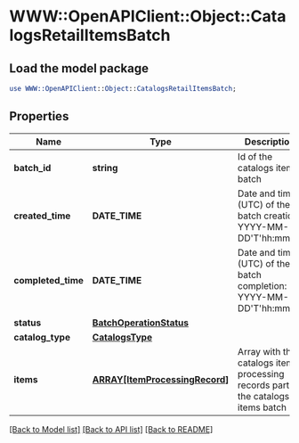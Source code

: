 # WWW::OpenAPIClient::Object::CatalogsRetailItemsBatch

## Load the model package
```perl
use WWW::OpenAPIClient::Object::CatalogsRetailItemsBatch;
```

## Properties
Name | Type | Description | Notes
------------ | ------------- | ------------- | -------------
**batch_id** | **string** | Id of the catalogs items batch | [optional] 
**created_time** | **DATE_TIME** | Date and time (UTC) of the batch creation: YYYY-MM-DD&#39;T&#39;hh:mm:ss | [optional] [readonly] 
**completed_time** | **DATE_TIME** | Date and time (UTC) of the batch completion: YYYY-MM-DD&#39;T&#39;hh:mm:ss | [optional] [readonly] 
**status** | [**BatchOperationStatus**](BatchOperationStatus.md) |  | [optional] 
**catalog_type** | [**CatalogsType**](CatalogsType.md) |  | 
**items** | [**ARRAY[ItemProcessingRecord]**](ItemProcessingRecord.md) | Array with the catalogs items processing records part of the catalogs items batch | [optional] 

[[Back to Model list]](../README.md#documentation-for-models) [[Back to API list]](../README.md#documentation-for-api-endpoints) [[Back to README]](../README.md)


